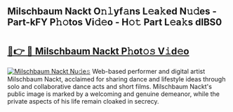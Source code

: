 ## Milschbaum Nackt O𝚗𝚕yf𝚊ns L𝚎a𝚔ed N𝚞𝚍es - Part-kFY P𝚑𝚘tos Vi𝚍𝚎o - H𝚘𝚝 Part L𝚎a𝚔s dlBS0

# <h2><a href="http://kfare5.oniu.top/?m=Milschbaum+Nackt">🔗👉 🔴 Milschbaum Nackt P𝚑ot𝚘𝚜 V𝚒d𝚎o</a></h2>

[![Milschbaum Nackt Nu𝚍e𝚜](https://i.imgur.com/0qMVB7G.gif)](http://kfare5.oniu.top/?m=Milschbaum+Nackt)
Web-based performer and digital artist Milschbaum Nackt, acclaimed for sharing dance and lifestyle ideas through solo and collaborative dance acts and short films. Milschbaum Nackt's public image is marked by a welcoming and genuine demeanor, while the private aspects of his life remain cloaked in secrecy.  
